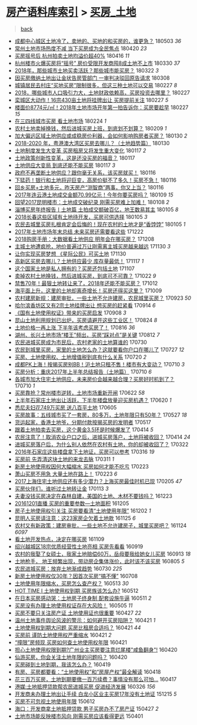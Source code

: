 [房产语料库索引](../../README.md)  > [买房_土地](买房_土地.md)
====
> [back](../README.md)

- [成都中心城区土地冷了，卖地的、买地的和买房的，谁更急？](http://jkwz.applinzi.com/ittc/7098822460155888646.html#%E6%88%90%E9%83%BD%E4%B8%AD%E5%BF%83%E5%9F%8E%E5%8C%BA%E5%9C%9F%E5%9C%B0%E5%86%B7%E4%BA%86%EF%BC%8C%E5%8D%96%E5%9C%B0%E7%9A%84%E3%80%81%E4%B9%B0%E5%9C%B0%E7%9A%84%E5%92%8C%E4%B9%B0%E6%88%BF%E7%9A%84%EF%BC%8C%E8%B0%81%E6%9B%B4%E6%80%A5%EF%BC%9F) 180503 *36* 
- [常州土地市场热度不减 当下买房成为全民焦点](http://jkwz.applinzi.com/ittc/7094110501716100107.html#%E5%B8%B8%E5%B7%9E%E5%9C%9F%E5%9C%B0%E5%B8%82%E5%9C%BA%E7%83%AD%E5%BA%A6%E4%B8%8D%E5%87%8F+%E5%BD%93%E4%B8%8B%E4%B9%B0%E6%88%BF%E6%88%90%E4%B8%BA%E5%85%A8%E6%B0%91%E7%84%A6%E7%82%B9) 180420 *23* 
- [买房摇号后 杭州拍卖土地均溢价超40%](http://jkwz.applinzi.com/ittc/7092643199246140427.html#%E4%B9%B0%E6%88%BF%E6%91%87%E5%8F%B7%E5%90%8E+%E6%9D%AD%E5%B7%9E%E6%8B%8D%E5%8D%96%E5%9C%9F%E5%9C%B0%E5%9D%87%E6%BA%A2%E4%BB%B7%E8%B6%8540%25) 180416 *11* 
- [杭州楼市火爆买房将“摇号” 房价受限开发商囤8成土地不上市](http://jkwz.applinzi.com/ittc/7086345370097681415.html#%E6%9D%AD%E5%B7%9E%E6%A5%BC%E5%B8%82%E7%81%AB%E7%88%86%E4%B9%B0%E6%88%BF%E5%B0%86%E2%80%9C%E6%91%87%E5%8F%B7%E2%80%9D+%E6%88%BF%E4%BB%B7%E5%8F%97%E9%99%90%E5%BC%80%E5%8F%91%E5%95%86%E5%9B%A48%E6%88%90%E5%9C%9F%E5%9C%B0%E4%B8%8D%E4%B8%8A%E5%B8%82) 180330 *37* 
- [2018年，那些城市土地买卖活跃？那些城市能买房？](http://jkwz.applinzi.com/ittc/7083228807425426449.html#2018%E5%B9%B4%EF%BC%8C%E9%82%A3%E4%BA%9B%E5%9F%8E%E5%B8%82%E5%9C%9F%E5%9C%B0%E4%B9%B0%E5%8D%96%E6%B4%BB%E8%B7%83%EF%BC%9F%E9%82%A3%E4%BA%9B%E5%9F%8E%E5%B8%82%E8%83%BD%E4%B9%B0%E6%88%BF%EF%BC%9F) 180322 *3* 
- [因买房缴纳土地出让金状告房管部门 一审判决驳回原告请求](http://jkwz.applinzi.com/ittc/7078035383185310727.html#%E5%9B%A0%E4%B9%B0%E6%88%BF%E7%BC%B4%E7%BA%B3%E5%9C%9F%E5%9C%B0%E5%87%BA%E8%AE%A9%E9%87%91%E7%8A%B6%E5%91%8A%E6%88%BF%E7%AE%A1%E9%83%A8%E9%97%A8+%E4%B8%80%E5%AE%A1%E5%88%A4%E5%86%B3%E9%A9%B3%E5%9B%9E%E5%8E%9F%E5%91%8A%E8%AF%B7%E6%B1%82) 180308  
- [城镇居民去村庄“买地买房”限制很多，但这三种土地可以交易](http://jkwz.applinzi.com/ittc/7074878513532634122.html#%E5%9F%8E%E9%95%87%E5%B1%85%E6%B0%91%E5%8E%BB%E6%9D%91%E5%BA%84%E2%80%9C%E4%B9%B0%E5%9C%B0%E4%B9%B0%E6%88%BF%E2%80%9D%E9%99%90%E5%88%B6%E5%BE%88%E5%A4%9A%EF%BC%8C%E4%BD%86%E8%BF%99%E4%B8%89%E7%A7%8D%E5%9C%9F%E5%9C%B0%E5%8F%AF%E4%BB%A5%E4%BA%A4%E6%98%93) 180227 *8* 
- [2018，哪些城市人口吸引力大，土地财政依赖高，买房投资去哪里？](http://jkwz.applinzi.com/ittc/7074832526676067335.html#2018%EF%BC%8C%E5%93%AA%E4%BA%9B%E5%9F%8E%E5%B8%82%E4%BA%BA%E5%8F%A3%E5%90%B8%E5%BC%95%E5%8A%9B%E5%A4%A7%EF%BC%8C%E5%9C%9F%E5%9C%B0%E8%B4%A2%E6%94%BF%E4%BE%9D%E8%B5%96%E9%AB%98%EF%BC%8C%E4%B9%B0%E6%88%BF%E6%8A%95%E8%B5%84%E5%8E%BB%E5%93%AA%E9%87%8C%EF%BC%9F) 180227  
- [栾城区大动作！16宗430亩土地将挂牌出让 买房提前关注](http://jkwz.applinzi.com/ittc/7074788973254018055.html#%E6%A0%BE%E5%9F%8E%E5%8C%BA%E5%A4%A7%E5%8A%A8%E4%BD%9C%EF%BC%8116%E5%AE%97430%E4%BA%A9%E5%9C%9F%E5%9C%B0%E5%B0%86%E6%8C%82%E7%89%8C%E5%87%BA%E8%AE%A9+%E4%B9%B0%E6%88%BF%E6%8F%90%E5%89%8D%E5%85%B3%E6%B3%A8) 180227 *5* 
- [楼面价8774元/㎡！2018年土地市场开年第一拍告诉你：买房要趁早](http://jkwz.applinzi.com/ittc/7074786969936987142.html#%E6%A5%BC%E9%9D%A2%E4%BB%B78774%E5%85%83%2F%E3%8E%A1%EF%BC%812018%E5%B9%B4%E5%9C%9F%E5%9C%B0%E5%B8%82%E5%9C%BA%E5%BC%80%E5%B9%B4%E7%AC%AC%E4%B8%80%E6%8B%8D%E5%91%8A%E8%AF%89%E4%BD%A0%EF%BC%9A%E4%B9%B0%E6%88%BF%E8%A6%81%E8%B6%81%E6%97%A9) 180227 *15* 
- [在三四线城市买房  看土地市场](http://jkwz.applinzi.com/ittc/7073574986411672582.html#%E5%9C%A8%E4%B8%89%E5%9B%9B%E7%BA%BF%E5%9F%8E%E5%B8%82%E4%B9%B0%E6%88%BF++%E7%9C%8B%E5%9C%9F%E5%9C%B0%E5%B8%82%E5%9C%BA) 180224 *1* 
- [农村土地卖掉换钱，然后进城买房上班，到底划不划算？](http://jkwz.applinzi.com/ittc/7068211129820382225.html#%E5%86%9C%E6%9D%91%E5%9C%9F%E5%9C%B0%E5%8D%96%E6%8E%89%E6%8D%A2%E9%92%B1%EF%BC%8C%E7%84%B6%E5%90%8E%E8%BF%9B%E5%9F%8E%E4%B9%B0%E6%88%BF%E4%B8%8A%E7%8F%AD%EF%BC%8C%E5%88%B0%E5%BA%95%E5%88%92%E4%B8%8D%E5%88%92%E7%AE%97%EF%BC%9F) 180209 *1* 
- [加大偏远区域土地供应或成稳房价利器，会如何影响购房者买房？](http://jkwz.applinzi.com/ittc/7064436374206153744.html#%E5%8A%A0%E5%A4%A7%E5%81%8F%E8%BF%9C%E5%8C%BA%E5%9F%9F%E5%9C%9F%E5%9C%B0%E4%BE%9B%E5%BA%94%E6%88%96%E6%88%90%E7%A8%B3%E6%88%BF%E4%BB%B7%E5%88%A9%E5%99%A8%EF%BC%8C%E4%BC%9A%E5%A6%82%E4%BD%95%E5%BD%B1%E5%93%8D%E8%B4%AD%E6%88%BF%E8%80%85%E4%B9%B0%E6%88%BF%EF%BC%9F) 180130 *2* 
- [2018-2020 年，粤港澳大湾区买房去哪儿？（土地趋势篇）](http://jkwz.applinzi.com/ittc/7064404705394820103.html#2018-2020+%E5%B9%B4%EF%BC%8C%E7%B2%A4%E6%B8%AF%E6%BE%B3%E5%A4%A7%E6%B9%BE%E5%8C%BA%E4%B9%B0%E6%88%BF%E5%8E%BB%E5%93%AA%E5%84%BF%EF%BC%9F%EF%BC%88%E5%9C%9F%E5%9C%B0%E8%B6%8B%E5%8A%BF%E7%AF%87%EF%BC%89) 180130  
- [土地制度发生大变革 买房租房又将发生重大变化](http://jkwz.applinzi.com/ittc/7059510627662300177.html#%E5%9C%9F%E5%9C%B0%E5%88%B6%E5%BA%A6%E5%8F%91%E7%94%9F%E5%A4%A7%E5%8F%98%E9%9D%A9+%E4%B9%B0%E6%88%BF%E7%A7%9F%E6%88%BF%E5%8F%88%E5%B0%86%E5%8F%91%E7%94%9F%E9%87%8D%E5%A4%A7%E5%8F%98%E5%8C%96) 180117 *2* 
- [土地政策创新性变革，这是还没买房的福音？](http://jkwz.applinzi.com/ittc/7059508514597110790.html#%E5%9C%9F%E5%9C%B0%E6%94%BF%E7%AD%96%E5%88%9B%E6%96%B0%E6%80%A7%E5%8F%98%E9%9D%A9%EF%BC%8C%E8%BF%99%E6%98%AF%E8%BF%98%E6%B2%A1%E4%B9%B0%E6%88%BF%E7%9A%84%E7%A6%8F%E9%9F%B3%EF%BC%9F) 180117  
- [土地供应大变局 到底还能不能买房](http://jkwz.applinzi.com/ittc/7059483699639223312.html#%E5%9C%9F%E5%9C%B0%E4%BE%9B%E5%BA%94%E5%A4%A7%E5%8F%98%E5%B1%80+%E5%88%B0%E5%BA%95%E8%BF%98%E8%83%BD%E4%B8%8D%E8%83%BD%E4%B9%B0%E6%88%BF) 180117 *3* 
- [政府不再垄断土地供应？跟你毫无关系，该买房就买！](http://jkwz.applinzi.com/ittc/7059156911713158150.html#%E6%94%BF%E5%BA%9C%E4%B8%8D%E5%86%8D%E5%9E%84%E6%96%AD%E5%9C%9F%E5%9C%B0%E4%BE%9B%E5%BA%94%EF%BC%9F%E8%B7%9F%E4%BD%A0%E6%AF%AB%E6%97%A0%E5%85%B3%E7%B3%BB%EF%BC%8C%E8%AF%A5%E4%B9%B0%E6%88%BF%E5%B0%B1%E4%B9%B0%EF%BC%81) 180116  
- [下猛药！银行和土地将迎巨变，高房价挺不了多久！买房不急！](http://jkwz.applinzi.com/ittc/7059156375202956299.html#%E4%B8%8B%E7%8C%9B%E8%8D%AF%EF%BC%81%E9%93%B6%E8%A1%8C%E5%92%8C%E5%9C%9F%E5%9C%B0%E5%B0%86%E8%BF%8E%E5%B7%A8%E5%8F%98%EF%BC%8C%E9%AB%98%E6%88%BF%E4%BB%B7%E6%8C%BA%E4%B8%8D%E4%BA%86%E5%A4%9A%E4%B9%85%EF%BC%81%E4%B9%B0%E6%88%BF%E4%B8%8D%E6%80%A5%EF%BC%81) 180116  
- [回乡买房+土地多元，昨天房产“测智商”两事，你又上当？](http://jkwz.applinzi.com/ittc/7059136353789281287.html#%E5%9B%9E%E4%B9%A1%E4%B9%B0%E6%88%BF%2B%E5%9C%9F%E5%9C%B0%E5%A4%9A%E5%85%83%EF%BC%8C%E6%98%A8%E5%A4%A9%E6%88%BF%E4%BA%A7%E2%80%9C%E6%B5%8B%E6%99%BA%E5%95%86%E2%80%9D%E4%B8%A4%E4%BA%8B%EF%BC%8C%E4%BD%A0%E5%8F%88%E4%B8%8A%E5%BD%93%EF%BC%9F) 180116  
- [2017年连云港土地成交金额70.99亿元！今年你要买房吗？](http://jkwz.applinzi.com/ittc/7056651402229580816.html#2017%E5%B9%B4%E8%BF%9E%E4%BA%91%E6%B8%AF%E5%9C%9F%E5%9C%B0%E6%88%90%E4%BA%A4%E9%87%91%E9%A2%9D70.99%E4%BA%BF%E5%85%83%EF%BC%81%E4%BB%8A%E5%B9%B4%E4%BD%A0%E8%A6%81%E4%B9%B0%E6%88%BF%E5%90%97%EF%BC%9F) 180109 *15* 
- [回望2017昆明楼市：土地成交破纪录 刚需买房难上加难！](http://jkwz.applinzi.com/ittc/7056255037527819270.html#%E5%9B%9E%E6%9C%9B2017%E6%98%86%E6%98%8E%E6%A5%BC%E5%B8%82%EF%BC%9A%E5%9C%9F%E5%9C%B0%E6%88%90%E4%BA%A4%E7%A0%B4%E7%BA%AA%E5%BD%95+%E5%88%9A%E9%9C%80%E4%B9%B0%E6%88%BF%E9%9A%BE%E4%B8%8A%E5%8A%A0%E9%9A%BE%EF%BC%81) 180108 *2* 
- [淄博买房年终报告丨土地篇 土拍成交额破百亿，地王数易其主](http://jkwz.applinzi.com/ittc/7055121202522096650.html#%E6%B7%84%E5%8D%9A%E4%B9%B0%E6%88%BF%E5%B9%B4%E7%BB%88%E6%8A%A5%E5%91%8A%E4%B8%A8%E5%9C%9F%E5%9C%B0%E7%AF%87+%E5%9C%9F%E6%8B%8D%E6%88%90%E4%BA%A4%E9%A2%9D%E7%A0%B4%E7%99%BE%E4%BA%BF%EF%BC%8C%E5%9C%B0%E7%8E%8B%E6%95%B0%E6%98%93%E5%85%B6%E4%B8%BB) 180105 *8* 
- [2018长春这些区域有土地待开发，买房可供选择](http://jkwz.applinzi.com/ittc/7055048166376735751.html#2018%E9%95%BF%E6%98%A5%E8%BF%99%E4%BA%9B%E5%8C%BA%E5%9F%9F%E6%9C%89%E5%9C%9F%E5%9C%B0%E5%BE%85%E5%BC%80%E5%8F%91%EF%BC%8C%E4%B9%B0%E6%88%BF%E5%8F%AF%E4%BE%9B%E9%80%89%E6%8B%A9) 180105 *3* 
- [农民去城里买房扎根肯定会后悔的！现在农村的土地才是“香饽饽”](http://jkwz.applinzi.com/ittc/7055047413817934864.html#%E5%86%9C%E6%B0%91%E5%8E%BB%E5%9F%8E%E9%87%8C%E4%B9%B0%E6%88%BF%E6%89%8E%E6%A0%B9%E8%82%AF%E5%AE%9A%E4%BC%9A%E5%90%8E%E6%82%94%E7%9A%84%EF%BC%81%E7%8E%B0%E5%9C%A8%E5%86%9C%E6%9D%91%E7%9A%84%E5%9C%9F%E5%9C%B0%E6%89%8D%E6%98%AF%E2%80%9C%E9%A6%99%E9%A5%BD%E9%A5%BD%E2%80%9D) 180105 *1* 
- [2017年土地市场年末总结 未来买房还需要看这些](http://jkwz.applinzi.com/ittc/7049888784781411344.html#2017%E5%B9%B4%E5%9C%9F%E5%9C%B0%E5%B8%82%E5%9C%BA%E5%B9%B4%E6%9C%AB%E6%80%BB%E7%BB%93+%E6%9C%AA%E6%9D%A5%E4%B9%B0%E6%88%BF%E8%BF%98%E9%9C%80%E8%A6%81%E7%9C%8B%E8%BF%99%E4%BA%9B) 171222  
- [2018购房手册：大数据看土地供应 明年会在哪买房？](http://jkwz.applinzi.com/ittc/7044624682572055568.html#2018%E8%B4%AD%E6%88%BF%E6%89%8B%E5%86%8C%EF%BC%9A%E5%A4%A7%E6%95%B0%E6%8D%AE%E7%9C%8B%E5%9C%9F%E5%9C%B0%E4%BE%9B%E5%BA%94+%E6%98%8E%E5%B9%B4%E4%BC%9A%E5%9C%A8%E5%93%AA%E4%B9%B0%E6%88%BF%EF%BC%9F) 171208  
- [主城土地遭疯抢，地价普遍过万让刚需离主城买房越来越远](http://jkwz.applinzi.com/ittc/7041764914459313169.html#%E4%B8%BB%E5%9F%8E%E5%9C%9F%E5%9C%B0%E9%81%AD%E7%96%AF%E6%8A%A2%EF%BC%8C%E5%9C%B0%E4%BB%B7%E6%99%AE%E9%81%8D%E8%BF%87%E4%B8%87%E8%AE%A9%E5%88%9A%E9%9C%80%E7%A6%BB%E4%B8%BB%E5%9F%8E%E4%B9%B0%E6%88%BF%E8%B6%8A%E6%9D%A5%E8%B6%8A%E8%BF%9C) 171130 *3* 
- [让你实现买房梦想 《星际公民》可买土地](http://jkwz.applinzi.com/ittc/7041696773964301329.html#%E8%AE%A9%E4%BD%A0%E5%AE%9E%E7%8E%B0%E4%B9%B0%E6%88%BF%E6%A2%A6%E6%83%B3+%E3%80%8A%E6%98%9F%E9%99%85%E5%85%AC%E6%B0%91%E3%80%8B%E5%8F%AF%E4%B9%B0%E5%9C%9F%E5%9C%B0) 171130  
- [高新区买房去哪儿？土地供应最少 库存量最低！](http://jkwz.applinzi.com/ittc/7036956603851473936.html#%E9%AB%98%E6%96%B0%E5%8C%BA%E4%B9%B0%E6%88%BF%E5%8E%BB%E5%93%AA%E5%84%BF%EF%BC%9F%E5%9C%9F%E5%9C%B0%E4%BE%9B%E5%BA%94%E6%9C%80%E5%B0%91+%E5%BA%93%E5%AD%98%E9%87%8F%E6%9C%80%E4%BD%8E%EF%BC%81) 171117 *1* 
- [这个国家土地是私人拥有的？买房还包括土地](http://jkwz.applinzi.com/ittc/7033126315648091153.html#%E8%BF%99%E4%B8%AA%E5%9B%BD%E5%AE%B6%E5%9C%9F%E5%9C%B0%E6%98%AF%E7%A7%81%E4%BA%BA%E6%8B%A5%E6%9C%89%E7%9A%84%EF%BC%9F%E4%B9%B0%E6%88%BF%E8%BF%98%E5%8C%85%E6%8B%AC%E5%9C%9F%E5%9C%B0) 171107  
- [卖掉农村土地换钱，然后进城买房，到底可不可靠？](http://jkwz.applinzi.com/ittc/7027201161889842192.html#%E5%8D%96%E6%8E%89%E5%86%9C%E6%9D%91%E5%9C%9F%E5%9C%B0%E6%8D%A2%E9%92%B1%EF%BC%8C%E7%84%B6%E5%90%8E%E8%BF%9B%E5%9F%8E%E4%B9%B0%E6%88%BF%EF%BC%8C%E5%88%B0%E5%BA%95%E5%8F%AF%E4%B8%8D%E5%8F%AF%E9%9D%A0%EF%BC%9F) 171022 *9* 
- [禁售70年！最狠土地转让来了，2018年还能不能买房？](http://jkwz.applinzi.com/ittc/7023631361347421201.html#%E7%A6%81%E5%94%AE70%E5%B9%B4%EF%BC%81%E6%9C%80%E7%8B%A0%E5%9C%9F%E5%9C%B0%E8%BD%AC%E8%AE%A9%E6%9D%A5%E4%BA%86%EF%BC%8C2018%E5%B9%B4%E8%BF%98%E8%83%BD%E4%B8%8D%E8%83%BD%E4%B9%B0%E6%88%BF%EF%BC%9F) 171012  
- [海平面上升，这里的土地却离奇增长！买房还得买这里？](http://jkwz.applinzi.com/ittc/7022403086604305424.html#%E6%B5%B7%E5%B9%B3%E9%9D%A2%E4%B8%8A%E5%8D%87%EF%BC%8C%E8%BF%99%E9%87%8C%E7%9A%84%E5%9C%9F%E5%9C%B0%E5%8D%B4%E7%A6%BB%E5%A5%87%E5%A2%9E%E9%95%BF%EF%BC%81%E4%B9%B0%E6%88%BF%E8%BF%98%E5%BE%97%E4%B9%B0%E8%BF%99%E9%87%8C%EF%BC%9F) 171009  
- [农村建房新规：建房审批，一些土地不允许建房，农民城里买房？](http://jkwz.applinzi.com/ittc/7016439889577640977.html#%E5%86%9C%E6%9D%91%E5%BB%BA%E6%88%BF%E6%96%B0%E8%A7%84%EF%BC%9A%E5%BB%BA%E6%88%BF%E5%AE%A1%E6%89%B9%EF%BC%8C%E4%B8%80%E4%BA%9B%E5%9C%9F%E5%9C%B0%E4%B8%8D%E5%85%81%E8%AE%B8%E5%BB%BA%E6%88%BF%EF%BC%8C%E5%86%9C%E6%B0%91%E5%9F%8E%E9%87%8C%E4%B9%B0%E6%88%BF%EF%BC%9F) 170923 *50* 
- [哈尔滨香坊区又有2宗土地挂牌出让 想买房的赶紧看](http://jkwz.applinzi.com/ittc/7013098636295275537.html#%E5%93%88%E5%B0%94%E6%BB%A8%E9%A6%99%E5%9D%8A%E5%8C%BA%E5%8F%88%E6%9C%892%E5%AE%97%E5%9C%9F%E5%9C%B0%E6%8C%82%E7%89%8C%E5%87%BA%E8%AE%A9+%E6%83%B3%E4%B9%B0%E6%88%BF%E7%9A%84%E8%B5%B6%E7%B4%A7%E7%9C%8B) 170914 *6* 
- [《国有土地使用权证》带来的买房启发](http://jkwz.applinzi.com/ittc/7010893640187249680.html#%E3%80%8A%E5%9B%BD%E6%9C%89%E5%9C%9F%E5%9C%B0%E4%BD%BF%E7%94%A8%E6%9D%83%E8%AF%81%E3%80%8B%E5%B8%A6%E6%9D%A5%E7%9A%84%E4%B9%B0%E6%88%BF%E5%90%AF%E5%8F%91) 170908 *3* 
- [昆山土地利用规划已出炉，买房请避开这些工业区！](http://jkwz.applinzi.com/ittc/7005398405470487568.html#%E6%98%86%E5%B1%B1%E5%9C%9F%E5%9C%B0%E5%88%A9%E7%94%A8%E8%A7%84%E5%88%92%E5%B7%B2%E5%87%BA%E7%82%89%EF%BC%8C%E4%B9%B0%E6%88%BF%E8%AF%B7%E9%81%BF%E5%BC%80%E8%BF%99%E4%BA%9B%E5%B7%A5%E4%B8%9A%E5%8C%BA%EF%BC%81) 170824 *8* 
- [土地价格一再上涨 下半年该考虑买房了！](http://jkwz.applinzi.com/ittc/7002433997555368976.html#%E5%9C%9F%E5%9C%B0%E4%BB%B7%E6%A0%BC%E4%B8%80%E5%86%8D%E4%B8%8A%E6%B6%A8+%E4%B8%8B%E5%8D%8A%E5%B9%B4%E8%AF%A5%E8%80%83%E8%99%91%E4%B9%B0%E6%88%BF%E4%BA%86%EF%BC%81) 170816 *36* 
- [湖州、长兴土地市场“楼王”频出，买房“踩对点”是关键](http://jkwz.applinzi.com/ittc/7000848609267155984.html#%E6%B9%96%E5%B7%9E%E3%80%81%E9%95%BF%E5%85%B4%E5%9C%9F%E5%9C%B0%E5%B8%82%E5%9C%BA%E2%80%9C%E6%A5%BC%E7%8E%8B%E2%80%9D%E9%A2%91%E5%87%BA%EF%BC%8C%E4%B9%B0%E6%88%BF%E2%80%9C%E8%B8%A9%E5%AF%B9%E7%82%B9%E2%80%9D%E6%98%AF%E5%85%B3%E9%94%AE) 170812 *7* 
- [农民进城买房成为市民后，农村老家的土地算谁的](http://jkwz.applinzi.com/ittc/6996029958827541521.html#%E5%86%9C%E6%B0%91%E8%BF%9B%E5%9F%8E%E4%B9%B0%E6%88%BF%E6%88%90%E4%B8%BA%E5%B8%82%E6%B0%91%E5%90%8E%EF%BC%8C%E5%86%9C%E6%9D%91%E8%80%81%E5%AE%B6%E7%9A%84%E5%9C%9F%E5%9C%B0%E7%AE%97%E8%B0%81%E7%9A%84) 170730  
- [农民到城里买房，家里的土地怎么办？这就要看你户口在哪儿了](http://jkwz.applinzi.com/ittc/6994984037176050705.html#%E5%86%9C%E6%B0%91%E5%88%B0%E5%9F%8E%E9%87%8C%E4%B9%B0%E6%88%BF%EF%BC%8C%E5%AE%B6%E9%87%8C%E7%9A%84%E5%9C%9F%E5%9C%B0%E6%80%8E%E4%B9%88%E5%8A%9E%EF%BC%9F%E8%BF%99%E5%B0%B1%E8%A6%81%E7%9C%8B%E4%BD%A0%E6%88%B7%E5%8F%A3%E5%9C%A8%E5%93%AA%E5%84%BF%E4%BA%86) 170727 *12* 
- [买房、土地使用权、土地增值税到底有什么关系](http://jkwz.applinzi.com/ittc/6992518284602508304.html#%E4%B9%B0%E6%88%BF%E3%80%81%E5%9C%9F%E5%9C%B0%E4%BD%BF%E7%94%A8%E6%9D%83%E3%80%81%E5%9C%9F%E5%9C%B0%E5%A2%9E%E5%80%BC%E7%A8%8E%E5%88%B0%E5%BA%95%E6%9C%89%E4%BB%80%E4%B9%88%E5%85%B3%E7%B3%BB) 170720 *2* 
- [成都PK上海！按揭买房别BB！沪土地只租不售！楼市有大变动？](http://jkwz.applinzi.com/ittc/6988774453402928132.html#%E6%88%90%E9%83%BDPK%E4%B8%8A%E6%B5%B7%EF%BC%81%E6%8C%89%E6%8F%AD%E4%B9%B0%E6%88%BF%E5%88%ABBB%EF%BC%81%E6%B2%AA%E5%9C%9F%E5%9C%B0%E5%8F%AA%E7%A7%9F%E4%B8%8D%E5%94%AE%EF%BC%81%E6%A5%BC%E5%B8%82%E6%9C%89%E5%A4%A7%E5%8F%98%E5%8A%A8%EF%BC%9F) 170710 *3* 
- [买房分析：重庆2017年上半年总结报告（土地篇）](http://jkwz.applinzi.com/ittc/6988685937792779268.html#%E4%B9%B0%E6%88%BF%E5%88%86%E6%9E%90%EF%BC%9A%E9%87%8D%E5%BA%862017%E5%B9%B4%E4%B8%8A%E5%8D%8A%E5%B9%B4%E6%80%BB%E7%BB%93%E6%8A%A5%E5%91%8A%EF%BC%88%E5%9C%9F%E5%9C%B0%E7%AF%87%EF%BC%89) 170710 *6* 
- [各城市加大住宅土地供应，未来房价会越来越合理？买房好时机到了？](http://jkwz.applinzi.com/ittc/6988644778160686085.html#%E5%90%84%E5%9F%8E%E5%B8%82%E5%8A%A0%E5%A4%A7%E4%BD%8F%E5%AE%85%E5%9C%9F%E5%9C%B0%E4%BE%9B%E5%BA%94%EF%BC%8C%E6%9C%AA%E6%9D%A5%E6%88%BF%E4%BB%B7%E4%BC%9A%E8%B6%8A%E6%9D%A5%E8%B6%8A%E5%90%88%E7%90%86%EF%BC%9F%E4%B9%B0%E6%88%BF%E5%A5%BD%E6%97%B6%E6%9C%BA%E5%88%B0%E4%BA%86%EF%BC%9F) 170710 *1* 
- [买房靠抢？常州楼市逆转，土地市场重新开闸](http://jkwz.applinzi.com/ittc/6981967739663942661.html#%E4%B9%B0%E6%88%BF%E9%9D%A0%E6%8A%A2%EF%BC%9F%E5%B8%B8%E5%B7%9E%E6%A5%BC%E5%B8%82%E9%80%86%E8%BD%AC%EF%BC%8C%E5%9C%9F%E5%9C%B0%E5%B8%82%E5%9C%BA%E9%87%8D%E6%96%B0%E5%BC%80%E9%97%B8) 170622 *58* 
- [上半年石家庄土地出让活跃，下半年楼盘放量迎买房机遇？](http://jkwz.applinzi.com/ittc/6981300683331339269.html#%E4%B8%8A%E5%8D%8A%E5%B9%B4%E7%9F%B3%E5%AE%B6%E5%BA%84%E5%9C%9F%E5%9C%B0%E5%87%BA%E8%AE%A9%E6%B4%BB%E8%B7%83%EF%BC%8C%E4%B8%8B%E5%8D%8A%E5%B9%B4%E6%A5%BC%E7%9B%98%E6%94%BE%E9%87%8F%E8%BF%8E%E4%B9%B0%E6%88%BF%E6%9C%BA%E9%81%87%EF%BC%9F) 170620 *1* 
- [悉尼夫妇花749万买房 送八百平土地](http://jkwz.applinzi.com/ittc/6975726329570788357.html#%E6%82%89%E5%B0%BC%E5%A4%AB%E5%A6%87%E8%8A%B1749%E4%B8%87%E4%B9%B0%E6%88%BF+%E9%80%81%E5%85%AB%E7%99%BE%E5%B9%B3%E5%9C%9F%E5%9C%B0) 170605  
- [买房故事：五线城市买了一套房，80多万，土地年限只有50年？](http://jkwz.applinzi.com/ittc/6972398049564296197.html#%E4%B9%B0%E6%88%BF%E6%95%85%E4%BA%8B%EF%BC%9A%E4%BA%94%E7%BA%BF%E5%9F%8E%E5%B8%82%E4%B9%B0%E4%BA%86%E4%B8%80%E5%A5%97%E6%88%BF%EF%BC%8C80%E5%A4%9A%E4%B8%87%EF%BC%8C%E5%9C%9F%E5%9C%B0%E5%B9%B4%E9%99%90%E5%8F%AA%E6%9C%8950%E5%B9%B4%EF%BC%9F) 170527 *18* 
- [货运起家，香港土地爷，分期付款按揭买房的发明者](http://jkwz.applinzi.com/ittc/6968715479572022277.html#%E8%B4%A7%E8%BF%90%E8%B5%B7%E5%AE%B6%EF%BC%8C%E9%A6%99%E6%B8%AF%E5%9C%9F%E5%9C%B0%E7%88%B7%EF%BC%8C%E5%88%86%E6%9C%9F%E4%BB%98%E6%AC%BE%E6%8C%89%E6%8F%AD%E4%B9%B0%E6%88%BF%E7%9A%84%E5%8F%91%E6%98%8E%E8%80%85) 170517  
- [跟着土地拍卖去买房，这个黄金3.5环是时候爆发了](http://jkwz.applinzi.com/ittc/6956470126055523332.html#%E8%B7%9F%E7%9D%80%E5%9C%9F%E5%9C%B0%E6%8B%8D%E5%8D%96%E5%8E%BB%E4%B9%B0%E6%88%BF%EF%BC%8C%E8%BF%99%E4%B8%AA%E9%BB%84%E9%87%913.5%E7%8E%AF%E6%98%AF%E6%97%B6%E5%80%99%E7%88%86%E5%8F%91%E4%BA%86) 170414 *5* 
- [农民注意了！取消农业户口之后，进城买房落户，土地将被收回？](http://jkwz.applinzi.com/ittc/6956372710056788997.html#%E5%86%9C%E6%B0%91%E6%B3%A8%E6%84%8F%E4%BA%86%EF%BC%81%E5%8F%96%E6%B6%88%E5%86%9C%E4%B8%9A%E6%88%B7%E5%8F%A3%E4%B9%8B%E5%90%8E%EF%BC%8C%E8%BF%9B%E5%9F%8E%E4%B9%B0%E6%88%BF%E8%90%BD%E6%88%B7%EF%BC%8C%E5%9C%9F%E5%9C%B0%E5%B0%86%E8%A2%AB%E6%94%B6%E5%9B%9E%EF%BC%9F) 170414 *24* 
- [进城买房落户后，为什么别人依然在农村有土地，你的却被收回了？](http://jkwz.applinzi.com/ittc/6947800152155882501.html#%E8%BF%9B%E5%9F%8E%E4%B9%B0%E6%88%BF%E8%90%BD%E6%88%B7%E5%90%8E%EF%BC%8C%E4%B8%BA%E4%BB%80%E4%B9%88%E5%88%AB%E4%BA%BA%E4%BE%9D%E7%84%B6%E5%9C%A8%E5%86%9C%E6%9D%91%E6%9C%89%E5%9C%9F%E5%9C%B0%EF%BC%8C%E4%BD%A0%E7%9A%84%E5%8D%B4%E8%A2%AB%E6%94%B6%E5%9B%9E%E4%BA%86%EF%BC%9F) 170322  
- [2016年石家庄这些楼盘拿下土地证，买房可以参考](http://jkwz.applinzi.com/ittc/6945585116792488965.html#2016%E5%B9%B4%E7%9F%B3%E5%AE%B6%E5%BA%84%E8%BF%99%E4%BA%9B%E6%A5%BC%E7%9B%98%E6%8B%BF%E4%B8%8B%E5%9C%9F%E5%9C%B0%E8%AF%81%EF%BC%8C%E4%B9%B0%E6%88%BF%E5%8F%AF%E4%BB%A5%E5%8F%82%E8%80%83) 170316 *19* 
- [买房前 先弄清这块土地的来龙去脉](http://jkwz.applinzi.com/ittc/6943876461294519301.html#%E4%B9%B0%E6%88%BF%E5%89%8D+%E5%85%88%E5%BC%84%E6%B8%85%E8%BF%99%E5%9D%97%E5%9C%9F%E5%9C%B0%E7%9A%84%E6%9D%A5%E9%BE%99%E5%8E%BB%E8%84%89) 170311 *1* 
- [新房土地使用权因何大幅缩水 买房如何才能不吃亏](http://jkwz.applinzi.com/ittc/6937844853613528068.html#%E6%96%B0%E6%88%BF%E5%9C%9F%E5%9C%B0%E4%BD%BF%E7%94%A8%E6%9D%83%E5%9B%A0%E4%BD%95%E5%A4%A7%E5%B9%85%E7%BC%A9%E6%B0%B4+%E4%B9%B0%E6%88%BF%E5%A6%82%E4%BD%95%E6%89%8D%E8%83%BD%E4%B8%8D%E5%90%83%E4%BA%8F) 170223  
- [萧山买房不用急 大量土地在路上！](http://jkwz.applinzi.com/ittc/6937775287369729028.html#%E8%90%A7%E5%B1%B1%E4%B9%B0%E6%88%BF%E4%B8%8D%E7%94%A8%E6%80%A5+%E5%A4%A7%E9%87%8F%E5%9C%9F%E5%9C%B0%E5%9C%A8%E8%B7%AF%E4%B8%8A%EF%BC%81) 170223 *6* 
- [2017上海住宅土地供应还有多少潜力？上海买房最佳时机已现](http://jkwz.applinzi.com/ittc/6930939466062758917.html#2017%E4%B8%8A%E6%B5%B7%E4%BD%8F%E5%AE%85%E5%9C%9F%E5%9C%B0%E4%BE%9B%E5%BA%94%E8%BF%98%E6%9C%89%E5%A4%9A%E5%B0%91%E6%BD%9C%E5%8A%9B%EF%BC%9F%E4%B8%8A%E6%B5%B7%E4%B9%B0%E6%88%BF%E6%9C%80%E4%BD%B3%E6%97%B6%E6%9C%BA%E5%B7%B2%E7%8E%B0) 170205 *47* 
- [买房伙伴们，谁听过土地转让金](http://jkwz.applinzi.com/ittc/6922730715644167173.html#%E4%B9%B0%E6%88%BF%E4%BC%99%E4%BC%B4%E4%BB%AC%EF%BC%8C%E8%B0%81%E5%90%AC%E8%BF%87%E5%9C%9F%E5%9C%B0%E8%BD%AC%E8%AE%A9%E9%87%91) 170113 *3* 
- [夫妻没钱买房决定在森林自建，美国的土地、木材不要钱吗？](http://jkwz.applinzi.com/ittc/6914956682139796485.html#%E5%A4%AB%E5%A6%BB%E6%B2%A1%E9%92%B1%E4%B9%B0%E6%88%BF%E5%86%B3%E5%AE%9A%E5%9C%A8%E6%A3%AE%E6%9E%97%E8%87%AA%E5%BB%BA%EF%BC%8C%E7%BE%8E%E5%9B%BD%E7%9A%84%E5%9C%9F%E5%9C%B0%E3%80%81%E6%9C%A8%E6%9D%90%E4%B8%8D%E8%A6%81%E9%92%B1%E5%90%97%EF%BC%9F) 161223  
- [20161201直播 买房的重要参数—土地面积](http://jkwz.applinzi.com/ittc/6907994651096515589.html#20161201%E7%9B%B4%E6%92%AD+%E4%B9%B0%E6%88%BF%E7%9A%84%E9%87%8D%E8%A6%81%E5%8F%82%E6%95%B0%E2%80%94%E5%9C%9F%E5%9C%B0%E9%9D%A2%E7%A7%AF) 161205  
- [房子土地使用权引关注 买房要看清“土地使用年限”](http://jkwz.applinzi.com/ittc/6907060272966943749.html#%E6%88%BF%E5%AD%90%E5%9C%9F%E5%9C%B0%E4%BD%BF%E7%94%A8%E6%9D%83%E5%BC%95%E5%85%B3%E6%B3%A8+%E4%B9%B0%E6%88%BF%E8%A6%81%E7%9C%8B%E6%B8%85%E2%80%9C%E5%9C%9F%E5%9C%B0%E4%BD%BF%E7%94%A8%E5%B9%B4%E9%99%90%E2%80%9D) 161202 *1* 
- [昆明人买房请注意：这23家房企欠着土地款](http://jkwz.applinzi.com/ittc/6904455481854002180.html#%E6%98%86%E6%98%8E%E4%BA%BA%E4%B9%B0%E6%88%BF%E8%AF%B7%E6%B3%A8%E6%84%8F%EF%BC%9A%E8%BF%9923%E5%AE%B6%E6%88%BF%E4%BC%81%E6%AC%A0%E7%9D%80%E5%9C%9F%E5%9C%B0%E6%AC%BE) 161125 *6* 
- [农村又有新政策：建房审批，一些土地不允许建房子，城里买房吧？](http://jkwz.applinzi.com/ittc/6904082003955024901.html#%E5%86%9C%E6%9D%91%E5%8F%88%E6%9C%89%E6%96%B0%E6%94%BF%E7%AD%96%EF%BC%9A%E5%BB%BA%E6%88%BF%E5%AE%A1%E6%89%B9%EF%BC%8C%E4%B8%80%E4%BA%9B%E5%9C%9F%E5%9C%B0%E4%B8%8D%E5%85%81%E8%AE%B8%E5%BB%BA%E6%88%BF%E5%AD%90%EF%BC%8C%E5%9F%8E%E9%87%8C%E4%B9%B0%E6%88%BF%E5%90%A7%EF%BC%9F) 161124 *6097* 
- [看土地开发热点，决定在哪买房](http://jkwz.applinzi.com/ittc/6898558766026327044.html#%E7%9C%8B%E5%9C%9F%E5%9C%B0%E5%BC%80%E5%8F%91%E7%83%AD%E7%82%B9%EF%BC%8C%E5%86%B3%E5%AE%9A%E5%9C%A8%E5%93%AA%E4%B9%B0%E6%88%BF) 161109  
- [绍兴越城区18宗优质经营性土地亮相 买房先看看](http://jkwz.applinzi.com/ittc/6879489979201356805.html#%E7%BB%8D%E5%85%B4%E8%B6%8A%E5%9F%8E%E5%8C%BA18%E5%AE%97%E4%BC%98%E8%B4%A8%E7%BB%8F%E8%90%A5%E6%80%A7%E5%9C%9F%E5%9C%B0%E4%BA%AE%E7%9B%B8+%E4%B9%B0%E6%88%BF%E5%85%88%E7%9C%8B%E7%9C%8B) 160919  
- [农村的我娶了女硕士，我家土地赔偿60万，岳母要我给她女儿买房](http://jkwz.applinzi.com/ittc/6877424707040707588.html#%E5%86%9C%E6%9D%91%E7%9A%84%E6%88%91%E5%A8%B6%E4%BA%86%E5%A5%B3%E7%A1%95%E5%A3%AB%EF%BC%8C%E6%88%91%E5%AE%B6%E5%9C%9F%E5%9C%B0%E8%B5%94%E5%81%BF60%E4%B8%87%EF%BC%8C%E5%B2%B3%E6%AF%8D%E8%A6%81%E6%88%91%E7%BB%99%E5%A5%B9%E5%A5%B3%E5%84%BF%E4%B9%B0%E6%88%BF) 160913 *18* 
- [土地枪手， 地王频繁出现，带动房企集体涨价，此时该不该买房](http://jkwz.applinzi.com/ittc/6862836584839382020.html#%E5%9C%9F%E5%9C%B0%E6%9E%AA%E6%89%8B%EF%BC%8C+%E5%9C%B0%E7%8E%8B%E9%A2%91%E7%B9%81%E5%87%BA%E7%8E%B0%EF%BC%8C%E5%B8%A6%E5%8A%A8%E6%88%BF%E4%BC%81%E9%9B%86%E4%BD%93%E6%B6%A8%E4%BB%B7%EF%BC%8C%E6%AD%A4%E6%97%B6%E8%AF%A5%E4%B8%8D%E8%AF%A5%E4%B9%B0%E6%88%BF) 160805 *5* 
- [农民进城买房：放弃土地渐成趋势](http://jkwz.applinzi.com/ittc/6860582185236694021.html#%E5%86%9C%E6%B0%91%E8%BF%9B%E5%9F%8E%E4%B9%B0%E6%88%BF%EF%BC%9A%E6%94%BE%E5%BC%83%E5%9C%9F%E5%9C%B0%E6%B8%90%E6%88%90%E8%B6%8B%E5%8A%BF) 160730 *225* 
- [新房土地使用权仅30年？因首次买房“搞不懂”](http://jkwz.applinzi.com/ittc/6852434754556920836.html#%E6%96%B0%E6%88%BF%E5%9C%9F%E5%9C%B0%E4%BD%BF%E7%94%A8%E6%9D%83%E4%BB%8530%E5%B9%B4%EF%BC%9F%E5%9B%A0%E9%A6%96%E6%AC%A1%E4%B9%B0%E6%88%BF%E2%80%9C%E6%90%9E%E4%B8%8D%E6%87%82%E2%80%9D) 160708  
- [土地使用年限缩水，买房怎么查产权？](http://jkwz.applinzi.com/ittc/6831743671518888965.html#%E5%9C%9F%E5%9C%B0%E4%BD%BF%E7%94%A8%E5%B9%B4%E9%99%90%E7%BC%A9%E6%B0%B4%EF%BC%8C%E4%B9%B0%E6%88%BF%E6%80%8E%E4%B9%88%E6%9F%A5%E4%BA%A7%E6%9D%83%EF%BC%9F) 160513 *30* 
- [HOT TIME  I 土地使用权到期  买房族该怎么办?](http://jkwz.applinzi.com/ittc/6831372120449614852.html#HOT+TIME++I+%E5%9C%9F%E5%9C%B0%E4%BD%BF%E7%94%A8%E6%9D%83%E5%88%B0%E6%9C%9F++%E4%B9%B0%E6%88%BF%E6%97%8F%E8%AF%A5%E6%80%8E%E4%B9%88%E5%8A%9E%3F) 160512  
- [在日本买房感动哭：土地房子终身制 配套设施牛逼](http://jkwz.applinzi.com/ittc/6830919882530882565.html#%E5%9C%A8%E6%97%A5%E6%9C%AC%E4%B9%B0%E6%88%BF%E6%84%9F%E5%8A%A8%E5%93%AD%EF%BC%9A%E5%9C%9F%E5%9C%B0%E6%88%BF%E5%AD%90%E7%BB%88%E8%BA%AB%E5%88%B6+%E9%85%8D%E5%A5%97%E8%AE%BE%E6%96%BD%E7%89%9B%E9%80%BC) 160511 *2* 
- [买房没有办理土地使用权证存在大风险！](http://jkwz.applinzi.com/ittc/6828676100880073733.html#%E4%B9%B0%E6%88%BF%E6%B2%A1%E6%9C%89%E5%8A%9E%E7%90%86%E5%9C%9F%E5%9C%B0%E4%BD%BF%E7%94%A8%E6%9D%83%E8%AF%81%E5%AD%98%E5%9C%A8%E5%A4%A7%E9%A3%8E%E9%99%A9%EF%BC%81) 160505 *11* 
- [买房不要只关注房产证 土地使用证也很重要](http://jkwz.applinzi.com/ittc/6825688166916686853.html#%E4%B9%B0%E6%88%BF%E4%B8%8D%E8%A6%81%E5%8F%AA%E5%85%B3%E6%B3%A8%E6%88%BF%E4%BA%A7%E8%AF%81+%E5%9C%9F%E5%9C%B0%E4%BD%BF%E7%94%A8%E8%AF%81%E4%B9%9F%E5%BE%88%E9%87%8D%E8%A6%81) 160427 *22* 
- [温州土地事件舆论风波的警示：如何避开买房陷阱？](http://jkwz.applinzi.com/ittc/6823599051572249605.html#%E6%B8%A9%E5%B7%9E%E5%9C%9F%E5%9C%B0%E4%BA%8B%E4%BB%B6%E8%88%86%E8%AE%BA%E9%A3%8E%E6%B3%A2%E7%9A%84%E8%AD%A6%E7%A4%BA%EF%BC%9A%E5%A6%82%E4%BD%95%E9%81%BF%E5%BC%80%E4%B9%B0%E6%88%BF%E9%99%B7%E9%98%B1%EF%BC%9F) 160421 *1* 
- [土地使用权到期大问题 买房比租房合适吗？](http://jkwz.applinzi.com/ittc/6823482442404856837.html#%E5%9C%9F%E5%9C%B0%E4%BD%BF%E7%94%A8%E6%9D%83%E5%88%B0%E6%9C%9F%E5%A4%A7%E9%97%AE%E9%A2%98+%E4%B9%B0%E6%88%BF%E6%AF%94%E7%A7%9F%E6%88%BF%E5%90%88%E9%80%82%E5%90%97%EF%BC%9F) 160421 *44* 
- [买房前 谨防土地使用权严重缩水](http://jkwz.applinzi.com/ittc/6823460098797995013.html#%E4%B9%B0%E6%88%BF%E5%89%8D+%E8%B0%A8%E9%98%B2%E5%9C%9F%E5%9C%B0%E4%BD%BF%E7%94%A8%E6%9D%83%E4%B8%A5%E9%87%8D%E7%BC%A9%E6%B0%B4) 160421 *2* 
- [“撞限”房频现 买房如何查土地使用权年限](http://jkwz.applinzi.com/ittc/6823452847542633476.html#%E2%80%9C%E6%92%9E%E9%99%90%E2%80%9D%E6%88%BF%E9%A2%91%E7%8E%B0+%E4%B9%B0%E6%88%BF%E5%A6%82%E4%BD%95%E6%9F%A5%E5%9C%9F%E5%9C%B0%E4%BD%BF%E7%94%A8%E6%9D%83%E5%B9%B4%E9%99%90) 160421  
- [担心土地使用权限到期?广州业主买房要注意烂尾楼&quot;咸鱼翻身&quot;!](http://jkwz.applinzi.com/ittc/6823207034195280900.html#%E6%8B%85%E5%BF%83%E5%9C%9F%E5%9C%B0%E4%BD%BF%E7%94%A8%E6%9D%83%E9%99%90%E5%88%B0%E6%9C%9F%3F%E5%B9%BF%E5%B7%9E%E4%B8%9A%E4%B8%BB%E4%B9%B0%E6%88%BF%E8%A6%81%E6%B3%A8%E6%84%8F%E7%83%82%E5%B0%BE%E6%A5%BC%26quot%3B%E5%92%B8%E9%B1%BC%E7%BF%BB%E8%BA%AB%26quot%3B%21) 160420  
- [仙游买房，你会关注土地年限的问题吗？](http://jkwz.applinzi.com/ittc/6823115989679866884.html#%E4%BB%99%E6%B8%B8%E4%B9%B0%E6%88%BF%EF%BC%8C%E4%BD%A0%E4%BC%9A%E5%85%B3%E6%B3%A8%E5%9C%9F%E5%9C%B0%E5%B9%B4%E9%99%90%E7%9A%84%E9%97%AE%E9%A2%98%E5%90%97%EF%BC%9F) 160420  
- [买房碰到土地到期，我该怎么办？](http://jkwz.applinzi.com/ittc/6822750447567635460.html#%E4%B9%B0%E6%88%BF%E7%A2%B0%E5%88%B0%E5%9C%9F%E5%9C%B0%E5%88%B0%E6%9C%9F%EF%BC%8C%E6%88%91%E8%AF%A5%E6%80%8E%E4%B9%88%E5%8A%9E%EF%BC%9F) 160419  
- [有房、买房都要看：“土地使用权”和“房屋产权”最全解读](http://jkwz.applinzi.com/ittc/6822525153560757253.html#%E6%9C%89%E6%88%BF%E3%80%81%E4%B9%B0%E6%88%BF%E9%83%BD%E8%A6%81%E7%9C%8B%EF%BC%9A%E2%80%9C%E5%9C%9F%E5%9C%B0%E4%BD%BF%E7%94%A8%E6%9D%83%E2%80%9D%E5%92%8C%E2%80%9C%E6%88%BF%E5%B1%8B%E4%BA%A7%E6%9D%83%E2%80%9D%E6%9C%80%E5%85%A8%E8%A7%A3%E8%AF%BB) 160418  
- [花三百万买房，土地到期要缴一百万续费？事情没有那么可怕...](http://jkwz.applinzi.com/ittc/6822137697669760004.html#%E8%8A%B1%E4%B8%89%E7%99%BE%E4%B8%87%E4%B9%B0%E6%88%BF%EF%BC%8C%E5%9C%9F%E5%9C%B0%E5%88%B0%E6%9C%9F%E8%A6%81%E7%BC%B4%E4%B8%80%E7%99%BE%E4%B8%87%E7%BB%AD%E8%B4%B9%EF%BC%9F%E4%BA%8B%E6%83%85%E6%B2%A1%E6%9C%89%E9%82%A3%E4%B9%88%E5%8F%AF%E6%80%95...) 160417  
- [港媒:土地抵押贷款帮农民进城买房 促进经济发展](http://jkwz.applinzi.com/ittc/6813792086260188164.html#%E6%B8%AF%E5%AA%92%3A%E5%9C%9F%E5%9C%B0%E6%8A%B5%E6%8A%BC%E8%B4%B7%E6%AC%BE%E5%B8%AE%E5%86%9C%E6%B0%91%E8%BF%9B%E5%9F%8E%E4%B9%B0%E6%88%BF+%E4%BF%83%E8%BF%9B%E7%BB%8F%E6%B5%8E%E5%8F%91%E5%B1%95) 160326 *156* 
- [开发商未办理土地出让手续 白龙小区业主买房17年没有土地证](http://jkwz.applinzi.com/ittc/6775980188685042693.html#%E5%BC%80%E5%8F%91%E5%95%86%E6%9C%AA%E5%8A%9E%E7%90%86%E5%9C%9F%E5%9C%B0%E5%87%BA%E8%AE%A9%E6%89%8B%E7%BB%AD+%E7%99%BD%E9%BE%99%E5%B0%8F%E5%8C%BA%E4%B8%9A%E4%B8%BB%E4%B9%B0%E6%88%BF17%E5%B9%B4%E6%B2%A1%E6%9C%89%E5%9C%9F%E5%9C%B0%E8%AF%81) 151215 *5* 
- [买房不可忽视土地使用年限](http://jkwz.applinzi.com/ittc/547650611422066436.html#%E4%B9%B0%E6%88%BF%E4%B8%8D%E5%8F%AF%E5%BF%BD%E8%A7%86%E5%9C%9F%E5%9C%B0%E4%BD%BF%E7%94%A8%E5%B9%B4%E9%99%90) 150612  
- [海口：开发商拿土地抵押贷款 男子买房办不了房产证](http://jkwz.applinzi.com/ittc/547650611401560476.html#%E6%B5%B7%E5%8F%A3%EF%BC%9A%E5%BC%80%E5%8F%91%E5%95%86%E6%8B%BF%E5%9C%9F%E5%9C%B0%E6%8A%B5%E6%8A%BC%E8%B4%B7%E6%AC%BE+%E7%94%B7%E5%AD%90%E4%B9%B0%E6%88%BF%E5%8A%9E%E4%B8%8D%E4%BA%86%E6%88%BF%E4%BA%A7%E8%AF%81) 150427 *2* 
- [土地市场能反映楼市风向 刚需买房应该看得更远](http://jkwz.applinzi.com/ittc/547650611399161070.html#%E5%9C%9F%E5%9C%B0%E5%B8%82%E5%9C%BA%E8%83%BD%E5%8F%8D%E6%98%A0%E6%A5%BC%E5%B8%82%E9%A3%8E%E5%90%91+%E5%88%9A%E9%9C%80%E4%B9%B0%E6%88%BF%E5%BA%94%E8%AF%A5%E7%9C%8B%E5%BE%97%E6%9B%B4%E8%BF%9C) 150401  
